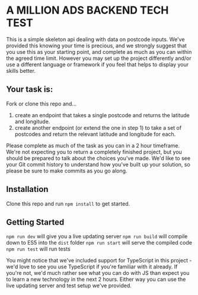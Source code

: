# A MILLION ADS BACKEND TECH TEST

This is a simple skeleton api dealing with data on postcode inputs. We've provided this knowing your time is precious, and we strongly suggest that you use this as your starting point, and complete as much as you can within the agreed time limit. However you may set up the project differently and/or use a different language or framework if you feel that helps to display your skills better.

## Your task is:
Fork or clone this repo and...
1. create an endpoint that takes a single postcode and returns the latitude and longitude.
2. create another endpoint (or extend the one in step 1) to take a set of postcodes and return the relevant latitude and longitude for each.

Please complete as much of the task as you can in a 2 hour timeframe. We're not expecting you to return a completely finished project, but you should be prepared to talk about the choices you've made. We'd like to see your Git commit history to understand how you've built up your solution, so please be sure to make commits as you go along.

## Installation
Clone this repo and run `npm install` to get started.

## Getting Started
`npm run dev` will give you a live updating server
`npm run build` will compile down to ES5 into the `dist` folder
`npm run start` will serve the compiled code
`npm run test` will run tests

You might notice that we've included support for TypeScript in this project - we'd love to see you use TypeScript if you're familiar with it already. If you're not, we'd much rather see what you can do with JS than expect you to learn a new technology in the next 2 hours. Either way you can use the live updating server and test setup we've provided.